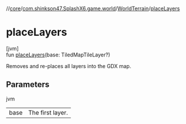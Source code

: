 //[core](../../../index.md)/[com.shinkson47.SplashX6.game.world](../index.md)/[WorldTerrain](index.md)/[placeLayers](place-layers.md)

# placeLayers

[jvm]\
fun [placeLayers](place-layers.md)(base: TiledMapTileLayer?)

Removes and re-places all layers into the GDX map.

## Parameters

jvm

| | |
|---|---|
| base | The first layer. |
